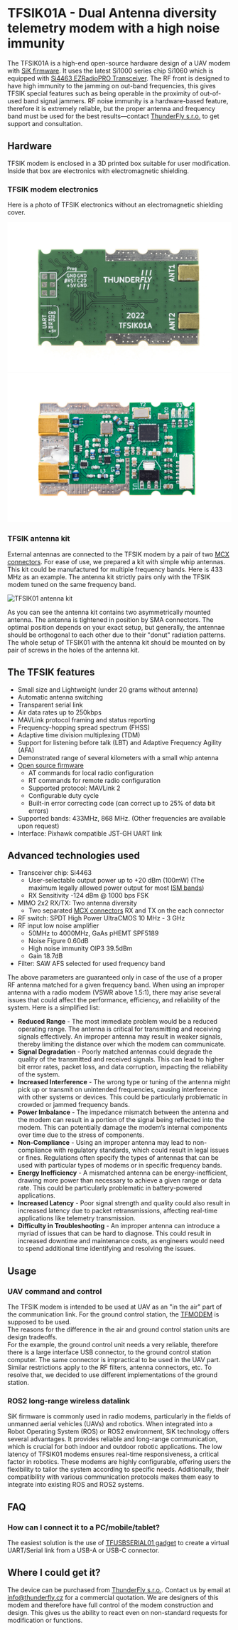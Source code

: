 # TFSIK01A - Dual Antenna diversity telemetry modem with a high noise immunity

The TFSIK01A is a high-end open-source hardware design of a UAV modem with [SiK firmware](https://github.com/ThunderFly-aerospace/SiK). It uses the latest Si1000 series chip Si1060 which is equipped with [Si4463 EZRadioPRO Transceiver](https://www.silabs.com/documents/public/data-sheets/Si4463-61-60-C.pdf).
The RF front is designed to have high immunity to the jamming on out-band frequencies, this gives TFSIK special features such as being operable in the  proximity of out-of-used band signal jammers.  RF noise immunity is a hardware-based feature, therefore it is extremely reliable, but the proper antenna and frequency band must be used for the best results—contact [ThunderFly s.r.o.](https://www.thunderfly.cz/) to get support and consultation.

## Hardware

TFSIK modem is enclosed in a 3D printed box suitable for user modification. Inside that box are electronics with electromagnetic shielding.  

### TFSIK modem electronics

Here is a photo of TFSIK electronics without an electromagnetic shielding cover.

![TFSIK01A bottom view](doc/img/TFSIK01_1.jpg)
![TFSIK01A top view](doc/img/TFSIK01_3.jpg)

### TFSIK antenna kit

External antennas are connected to the TFSIK modem by a pair of two [MCX connectors](https://en.wikipedia.org/wiki/MCX_connector). For ease of use, we prepared a kit with simple whip antennas. This kit could be manufactured for multiple frequency bands. Here is 433 MHz as an example. The antenna kit strictly pairs only with the TFSIK modem tuned on the same frequency band.  

![TFSIK01 antenna kit](doc/img/TFSIK01_433MHz_antenna_kit.jpg)

As you can see the antenna kit contains two asymmetrically mounted antenna. The antenna is tightened in position by SMA connectors. The optimal position depends on your exact setup, but generally, the antennae should be orthogonal to each other due to their "donut" radiation patterns. 
The whole setup of TFSIK01 with the antenna kit should be mounted on by pair of screws in the holes of the antenna kit.

## The TFSIK features

   * Small size and Lightweight (under 20 grams without antenna)
   * Automatic antenna switching
   * Transparent serial link
   * Air data rates up to 250kbps
   * MAVLink protocol framing and status reporting
   * Frequency-hopping spread spectrum (FHSS)
   * Adaptive time division multiplexing (TDM)
   * Support for listening before talk (LBT) and Adaptive Frequency Agility (AFA)
   * Demonstrated range of several kilometers with a small whip antenna
   * [Open source firmware]((https://github.com/ThunderFly-aerospace/SiK))
     * AT commands for local radio configuration
     * RT commands for remote radio configuration
     * Supported protocol: MAVLink 2
     * Configurable duty cycle
     * Built-in error correcting code (can correct up to 25% of data bit errors)
   * Supported bands: 433MHz, 868 MHz. (Other frequencies are available upon request)
   * Interface: Pixhawk compatible JST-GH UART link

 ## Advanced technologies used

  * Transceiver chip: Si4463
    * User-selectable output power up to +20 dBm (100mW) (The maximum legally allowed power output for most [ISM bands](https://en.wikipedia.org/wiki/ISM_radio_band))
    * RX Sensitivity -124 dBm @ 1000 bps FSK
  * MIMO 2x2 RX/TX: Two antenna diversity
    * Two separated [MCX connectors](https://en.wikipedia.org/wiki/MCX_connector) RX and TX on the each connector
  * RF switch: SPDT High Power UltraCMOS 10 MHz - 3 GHz
  * RF input low noise amplifier
    * 50MHz to 4000MHz, GaAs pHEMT SPF5189
    * Noise Figure 0.60dB
    * High noise immunity OIP3 39.5dBm
    * Gain 18.7dB
  * Filter: SAW AFS selected for used frequency band

The above parameters are guaranteed only in case of the use of a proper RF antenna matched for a given frequency band. When using an improper antenna with a radio modem (VSWR above 1.5:1), there may arise several issues that could affect the performance, efficiency, and reliability of the system. Here is a simplified list:

  - **Reduced Range** - The most immediate problem would be a reduced operating range. The antenna is critical for transmitting and receiving signals effectively. An improper antenna may result in weaker signals, thereby limiting the distance over which the modem can communicate.
  - **Signal Degradation** - Poorly matched antennas could degrade the quality of the transmitted and received signals. This can lead to higher bit error rates, packet loss, and data corruption, impacting the reliability of the system.
  - **Increased Interference** - The wrong type or tuning of the antenna might pick up or transmit on unintended frequencies, causing interference with other systems or devices. This could be particularly problematic in crowded or jammed frequency bands.
  - **Power Imbalance** - The impedance mismatch between the antenna and the modem can result in a portion of the signal being reflected into the modem. This can potentially damage the modem’s internal components over time due to the stress of components.
  - **Non-Compliance** - Using an improper antenna may lead to non-compliance with regulatory standards, which could result in legal issues or fines. Regulations often specify the types of antennas that can be used with particular types of modems or in specific frequency bands.
  - **Energy Inefficiency** - A mismatched antenna can be energy-inefficient, drawing more power than necessary to achieve a given range or data rate. This could be particularly problematic in battery-powered applications.
  - **Increased Latency** - Poor signal strength and quality could also result in increased latency due to packet retransmissions, affecting real-time applications like telemetry transmission.
  - **Difficulty in Troubleshooting** - An improper antenna can introduce a myriad of issues that can be hard to diagnose. This could result in increased downtime and maintenance costs, as engineers would need to spend additional time identifying and resolving the issues.

## Usage

### UAV command and control

The TFSIK modem is intended to be used at UAV as an "in the air" part of the communication link. For the ground control station, the [TFMODEM](https://github.com/ThunderFly-aerospace/TFMODEM01) is supposed to be used.  
The reasons for the difference in the air and ground control station units are design tradeoffs.  
For the example, the ground control unit needs a very reliable, therefore there is a large interface USB connector, to the ground control station computer.
The same connector is impractical to be used in the UAV part. Similar restrictions apply to the RF filters, antenna connectors, etc. To resolve that, we decided to use different implementations of the ground station.

### ROS2 long-range wireless datalink

SiK firmware is commonly used in radio modems, particularly in the fields of unmanned aerial vehicles (UAVs) and robotics. When integrated into a Robot Operating System (ROS) or ROS2 environment, SiK technology offers several advantages. It provides reliable and long-range communication, which is crucial for both indoor and outdoor robotic applications. The low latency of TFSIK01 modems ensures real-time responsiveness, a critical factor in robotics. These modems are highly configurable, offering users the flexibility to tailor the system according to specific needs. Additionally, their compatibility with various communication protocols makes them easy to integrate into existing ROS and ROS2 systems.

## FAQ

### How can I connect it to a PC/mobile/tablet?

The easiest solution is the use of [TFUSBSERIAL01 gadget](https://github.com/ThunderFly-aerospace/TFUSBSERIAL01) to create a virtual UART/Serial link from a USB-A or USB-C connector.

## Where I could get it?  

The device can be purchased from [ThunderFly s.r.o.](https://www.thunderfly.cz/). Contact us by email at info@thunderfly.cz for a commercial quotation. We are designers of this modem and therefore have full control of the modem construction and design. This gives us the ability to react even on non-standard requests for modification or functions.

